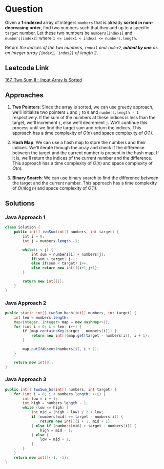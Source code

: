 # Question

Given a **1-indexed** array of integers `numbers` that is already **sorted in non-decreasing order**, find two numbers such that they add up to a specific `target` number. Let these two numbers be `numbers[index1]` and `numbers[index2]` where `1 <= index1 < index2 <= numbers.length`.

Return _the indices of the two numbers, `index1` and `index2`, **added by one** as an integer array `[index1, index2]` of length 2._

## Leetcode Link

[167. Two Sum II - Input Array Is Sorted](https://leetcode.com/problems/two-sum-ii-input-array-is-sorted/)

## Approaches

1. **Two Pointers**: Since the array is sorted, we can use greedy approach, we'll initialize two pointers `i` and `j` to `0` and `numbers.length - 1` respectively. If the sum of the numbers at these indices is less than the target, we'll increment `i`, else we'll decrement `j`. We'll continue this process until we find the target sum and return the indices. This approach has a time complexity of $O(n)$ and space complexity of $O(1)$.

2. **Hash Map**: We can use a hash map to store the numbers and their indices. We'll iterate through the array and check if the difference between the target and the current number is present in the hash map. If it is, we'll return the indices of the current number and the difference. This approach has a time complexity of $O(n)$ and space complexity of $O(n)$.

3. **Binary Search**: We can use binary search to find the difference between the target and the current number. This approach has a time complexity of $O(n \log n)$ and space complexity of $O(1)$.

## Solutions

### Java Approach 1

```java
class Solution {
    public int[] twoSum(int[] numbers, int target) {
        int i = 0;
        int j = numbers.length -1;

        while(i < j) {
            int sum = numbers[i] + numbers[j];
            if(sum > target) j--;
            else if(sum < target) i++;
            else return new int[]{i+1,j+1};
        }

        return new int[]{};
    }
}
```

### Java Approach 2

```java
public static int[] twoSum_hash(int[] numbers, int target) {
    int len = numbers.length;
    Map<Integer, Integer> map = new HashMap<>();
    for (int i = 0; i < len; i++) {
        if (map.containsKey(target - numbers[i])) {
            return new int[]{map.get(target - numbers[i]), i + 1};
        }

        map.putIfAbsent(numbers[i], i + 1);
    }

    return new int[0];
}
```

### Java Approach 3

```java
public int[] twoSum_bs(int[] numbers, int target) {
    for (int i = 0; i < numbers.length; ++i) {
        int low = i + 1;
        int high = numbers.length - 1;
        while (low <= high) {
            int mid = (high - low) / 2 + low;
            if (numbers[mid] == target - numbers[i]) {
                return new int[]{i + 1, mid + 1};
            } else if (numbers[mid] > target - numbers[i]) {
                high = mid - 1;
            } else {
                low = mid + 1;
            }
        }
    }
    return new int[]{-1, -1};
}
```
